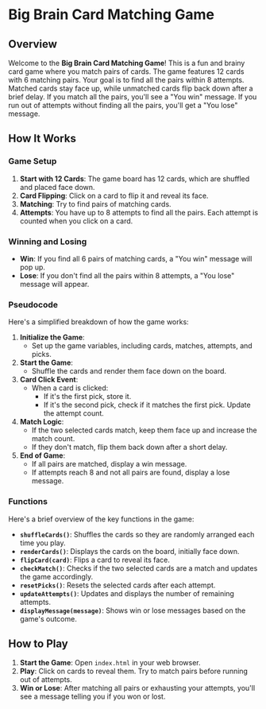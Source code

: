 # Big Brain Card Matching Game

## Overview

Welcome to the **Big Brain Card Matching Game**! This is a fun and brainy card game where you match pairs of cards. The game features 12 cards with 6 matching pairs. Your goal is to find all the pairs within 8 attempts. Matched cards stay face up, while unmatched cards flip back down after a brief delay. If you match all the pairs, you'll see a "You win" message. If you run out of attempts without finding all the pairs, you'll get a "You lose" message.

## How It Works

### Game Setup

1. **Start with 12 Cards**: The game board has 12 cards, which are shuffled and placed face down.
2. **Card Flipping**: Click on a card to flip it and reveal its face.
3. **Matching**: Try to find pairs of matching cards.
4. **Attempts**: You have up to 8 attempts to find all the pairs. Each attempt is counted when you click on a card.

### Winning and Losing

- **Win**: If you find all 6 pairs of matching cards, a "You win" message will pop up.
- **Lose**: If you don't find all the pairs within 8 attempts, a "You lose" message will appear.

### Pseudocode

Here's a simplified breakdown of how the game works:

1. **Initialize the Game**:
   - Set up the game variables, including cards, matches, attempts, and picks.
2. **Start the Game**:
   - Shuffle the cards and render them face down on the board.
3. **Card Click Event**:
   - When a card is clicked:
     - If it's the first pick, store it.
     - If it's the second pick, check if it matches the first pick. Update the attempt count.
4. **Match Logic**:
   - If the two selected cards match, keep them face up and increase the match count.
   - If they don't match, flip them back down after a short delay.
5. **End of Game**:
   - If all pairs are matched, display a win message.
   - If attempts reach 8 and not all pairs are found, display a lose message.

### Functions

Here's a brief overview of the key functions in the game:

- **`shuffleCards()`**: Shuffles the cards so they are randomly arranged each time you play.
- **`renderCards()`**: Displays the cards on the board, initially face down.
- **`flipCard(card)`**: Flips a card to reveal its face.
- **`checkMatch()`**: Checks if the two selected cards are a match and updates the game accordingly.
- **`resetPicks()`**: Resets the selected cards after each attempt.
- **`updateAttempts()`**: Updates and displays the number of remaining attempts.
- **`displayMessage(message)`**: Shows win or lose messages based on the game's outcome.

## How to Play

1. **Start the Game**: Open `index.html` in your web browser.
2. **Play**: Click on cards to reveal them. Try to match pairs before running out of attempts.
3. **Win or Lose**: After matching all pairs or exhausting your attempts, you'll see a message telling you if you won or lost.



